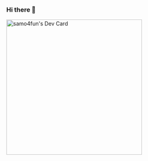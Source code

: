 ### Hi there 👋

<a href="https://app.daily.dev/samo4fun"><img src="https://api.daily.dev/devcards/v2/thKYzNaeHEijNCcNW6whO.png?type=default&r=1dr" width="356" alt="samo4fun's Dev Card"/></a>


<!--
**samo4fun/samo4fun** is a ✨ _special_ ✨ repository because its `README.md` (this file) appears on your GitHub profile.

Here are some ideas to get you started:

- 🔭 I’m currently working on ...
- 🌱 I’m currently learning ...
- 👯 I’m looking to collaborate on ...
- 🤔 I’m looking for help with ...
- 💬 Ask me about ...
- 📫 How to reach me: ...
- 😄 Pronouns: ...
- ⚡ Fun fact: ...
-->

